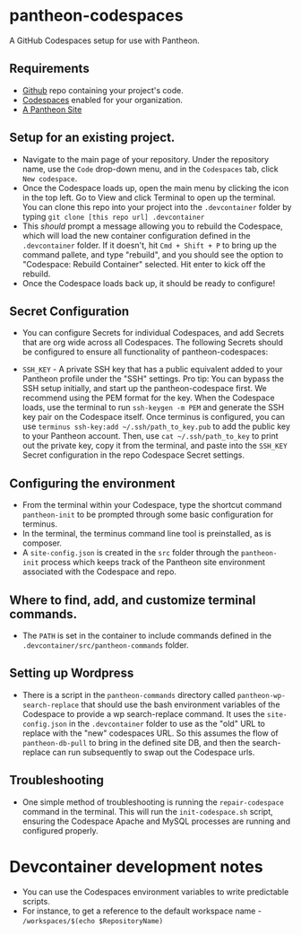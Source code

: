 # pantheon-codespaces
A GitHub Codespaces setup for use with Pantheon.

## Requirements
* [Github](https://github.com/) repo containing your project's code.
* [Codespaces](https://docs.github.com/en/codespaces/managing-codespaces-for-your-organization/enabling-codespaces-for-your-organization) enabled for your organization.
* [A Pantheon Site](https://dashboard.pantheon.io)

## Setup for an existing project.
- Navigate to the main page of your repository. Under the repository name, use the `Code` drop-down menu, and in the `Codespaces` tab, click `New codespace`.
- Once the Codespace loads up, open the main menu by clicking the icon in the top left. Go to View and click Terminal to open up the terminal. You can clone this repo into your project into the `.devcontainer` folder by typing `git clone [this repo url] .devcontainer`
- This *should* prompt a message allowing you to rebuild the Codespace, which will load the new container configuration defined in the `.devcontainer` folder. If it doesn't, hit `Cmd + Shift + P` to bring up the command pallete, and type "rebuild", and you should see the option to "Codespace: Rebuild Container" selected. Hit enter to kick off the rebuild.
- Once the Codespace loads back up, it should be ready to configure!

## Secret Configuration
- You can configure Secrets for individual Codespaces, and add Secrets that are org wide across all Codespaces. The following Secrets should be configured to ensure all functionality of pantheon-codespaces:

* `SSH_KEY` - A private SSH key that has a public equivalent added to your Pantheon profile under the "SSH" settings. Pro tip: You can bypass the SSH setup initially, and start up the pantheon-codespace first. We recommend using the PEM format for the key. When the Codespace loads, use the terminal to run `ssh-keygen -m PEM` and generate the SSH key pair on the Codespace itself. Once terminus is configured, you can use `terminus ssh-key:add ~/.ssh/path_to_key.pub` to add the public key to your Pantheon account. Then, use `cat ~/.ssh/path_to_key` to print out the private key, copy it from the terminal, and paste into the `SSH_KEY` Secret configuration in the repo Codespace Secret settings.

## Configuring the environment
- From the terminal within your Codespace, type the shortcut command `pantheon-init` to be prompted through some basic configuration for terminus.
- In the terminal, the terminus command line tool is preinstalled, as is composer.
- A `site-config.json` is created in the `src` folder through the `pantheon-init` process which keeps track of the Pantheon site environment associated with the Codespace and repo.

## Where to find, add, and customize terminal commands.
- The `PATH` is set in the container to include commands defined in the `.devcontainer/src/pantheon-commands` folder.

## Setting up Wordpress
- There is a script in the `pantheon-commands` directory called `pantheon-wp-search-replace` that should use the bash environment variables of the Codespace to provide a wp search-replace command. It uses the `site-config.json` in the `.devcontainer` folder to use as the "old" URL to replace with the "new" codespaces URL. So this assumes the flow of `pantheon-db-pull` to bring in the defined site DB, and then the search-replace can run subsequently to swap out the Codespace urls.

## Troubleshooting
- One simple method of troubleshooting is running the `repair-codespace` command in the terminal. This will run the `init-codespace.sh` script, ensuring the Codespace Apache and MySQL processes are running and configured properly.

# Devcontainer development notes
- You can use the Codespaces environment variables to write predictable scripts.
- For instance, to get a reference to the default workspace name - `/workspaces/$(echo $RepositoryName)`
